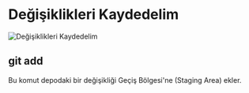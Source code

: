 # Değişiklikleri Kaydedelim

![Değişiklikleri Kaydedelim](https://cdn.rawgit.com/ifyazilim/gitdersleri/master/resimler/baslangic-rehberi/degisiklikleri-kaydedelim/hero.svg)

## git add

Bu komut depodaki bir değişikliği Geçiş Bölgesi'ne (Staging Area) ekler.